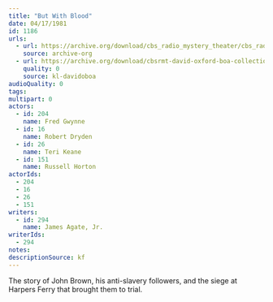 ```yaml
---
title: "But With Blood"
date: 04/17/1981
id: 1186
urls: 
  - url: https://archive.org/download/cbs_radio_mystery_theater/cbs_radio_mystery_theater-1151-1200.zip/cbs_radio_mystery_theater-1151-1200%2Fcbsrmt_1186_but_with_blood.mp3
    source: archive-org
  - url: https://archive.org/download/cbsrmt-david-oxford-boa-collection/CBSRMT-810417-1186-But-with-Blood-(128-44)_KQV-{BoA}.mp3
    quality: 0
    source: kl-davidoboa
audioQuality: 0
tags: 
multipart: 0
actors:  
  - id: 204
    name: Fred Gwynne  
  - id: 16
    name: Robert Dryden  
  - id: 26
    name: Teri Keane  
  - id: 151
    name: Russell Horton
actorIds:  
  - 204  
  - 16  
  - 26  
  - 151
writers:  
  - id: 294
    name: James Agate, Jr.
writerIds:  
  - 294
notes: 
descriptionSource: kf
---
```

The story of John Brown, his anti-slavery followers, and the siege at Harpers Ferry that brought them to trial.